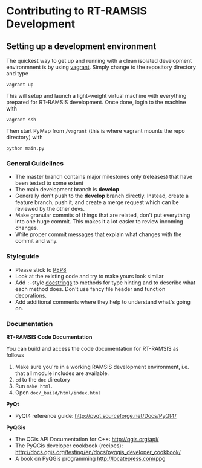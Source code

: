 # Contributing to RT-RAMSIS Development

## Setting up a development environment

The quickest way to get up and running with a clean isolated development environmnent is by using [vagrant](http://vagrantup.com). Simply change to the repository directory and type

    vagrant up

This will setup and launch a light-weight virtual machine with everything prepared for RT-RAMSIS development. Once done, login to the machine with

    vagrant ssh

Then start PyMap from `/vagrant` (this is where vagrant mounts the repo directory) with

    python main.py


### General Guidelines

- The master branch contains major milestones only (releases) that have been tested to some extent
- The main development branch is **develop**
- Generally don't push to the **develop** branch directly. Instead, create a feature branch, push it, and create a merge request which can be reviewed by the other devs.
- Make granular commits of things that are related, don't put everything into one huge commit. This makes it a lot easier to review incoming changes.
- Write proper commit messages that explain what changes with the commit and why.


### Styleguide

- Please stick to [PEP8](https://www.python.org/dev/peps/pep-0008)
- Look at the existing code and try to make yours look similar
- Add `:`-style [docstrings](https://www.jetbrains.com/pycharm/help/using-docstrings-to-specify-types.html) to methods for type hinting and to describe what each method does. Don't use fancy file header and function decorations.
- Add additional comments where they help to understand what's going on.

### Documentation

**RT-RAMSIS Code Documentation**

You can build and access the code documentation for RT-RAMSIS as follows

1. Make sure you're in a working RAMSIS development environment, i.e. that all
   module includes are available.
2. ``cd`` to the ``doc`` directory
3. Run ``make html``.
4. Open ``doc/_build/html/index.html``

**PyQt**

- PyQt4 reference guide: http://pyqt.sourceforge.net/Docs/PyQt4/

**PyQGis**

- The QGis API Documentation for C++: http://qgis.org/api/
- The PyQGis developer cookbook (recipes): http://docs.qgis.org/testing/en/docs/pyqgis_developer_cookbook/
- A book on PyQGis programming http://locatepress.com/ppg